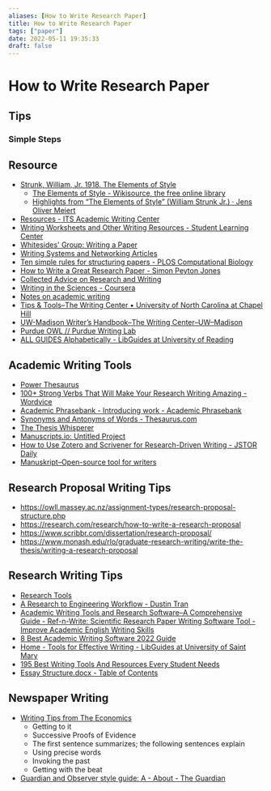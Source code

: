 ```yaml
---
aliases: [How to Write Research Paper]
title: How to Write Research Paper
tags: ["paper"]
date: 2022-05-11 19:35:33
draft: false
---
```


# How to Write Research Paper

## Tips

### Simple Steps

## Resource

- [Strunk, William, Jr. 1918. The Elements of Style](https://www.bartleby.com/141/index.html)
    - [The Elements of Style - Wikisource, the free online library](https://en.wikisource.org/wiki/The_Elements_of_Style)
    - [Highlights from “The Elements of Style” (William Strunk Jr.) · Jens Oliver Meiert](https://meiert.com/en/blog/the-elements-of-style-highlights/)
- [Resources - ITS Academic Writing Center](https://www.its.ac.id/writingcenter/resources/)
- [Writing Worksheets and Other Writing Resources - Student Learning Center](https://slc.berkeley.edu/writing-worksheets-and-other-writing-resources)
- [Whitesides' Group: Writing a Paper](https://intra.ece.ucr.edu/~rlake/Whitesides_writing_res_paper.pdf)
- [Writing Systems and Networking Articles](http://www.cs.columbia.edu/~hgs/etc/writing-style.html)
- [Ten simple rules for structuring papers - PLOS Computational Biology](https://journals.plos.org/ploscompbiol/article?id=10.1371/journal.pcbi.1005619)
- [How to Write a Great Research Paper - Simon Peyton Jones](https://simon.peytonjones.org/great-research-paper/)
- [Collected Advice on Research and Writing](http://www.cs.cmu.edu/~mleone/how-to.html)
- [Writing in the Sciences - Coursera](https://www.coursera.org/learn/sciwrite)
- [Notes on academic writing](http://gabbay.org.uk/blog/paper-writing.html)
- [Tips & Tools–The Writing Center • University of North Carolina at Chapel Hill](https://writingcenter.unc.edu/tips-and-tools/)
- [UW-Madison Writer’s Handbook–The Writing Center–UW–Madison](https://writing.wisc.edu/handbook/)
- [Purdue OWL // Purdue Writing Lab](https://owl.purdue.edu/owl/purdue_owl.html)
- [ALL GUIDES Alphabetically - LibGuides at University of Reading](https://libguides.reading.ac.uk/)

## Academic Writing Tools

- [Power Thesaurus](https://www.powerthesaurus.org/)
- [100+ Strong Verbs That Will Make Your Research Writing Amazing - Wordvice](https://blog.wordvice.com/recommended-verbs-for-research-writing/)
- [Academic Phrasebank - Introducing work - Academic Phrasebank](https://www.phrasebank.manchester.ac.uk/introducing-work/)
- [Synonyms and Antonyms of Words - Thesaurus.com](https://www.thesaurus.com/)
- [The Thesis Whisperer](https://thesiswhisperer.com/)
- [Manuscripts.io: Untitled Project](https://www.manuscripts.io/projects/MPProject:89114B6E-5EA1-446A-B40C-997174FB229E/collaborators)
- [How to Use Zotero and Scrivener for Research-Driven Writing - JSTOR Daily](https://daily.jstor.org/how-to-use-zotero-and-scrivener-for-research-driven-writing/)
- [Manuskript–Open-source tool for writers](http://www.theologeek.ch/manuskript/)

## Research Proposal Writing Tips

- <https://owll.massey.ac.nz/assignment-types/research-proposal-structure.php>
- <https://research.com/research/how-to-write-a-research-proposal>
- <https://www.scribbr.com/dissertation/research-proposal/>
- <https://www.monash.edu/rlo/graduate-research-writing/write-the-thesis/writing-a-research-proposal>

## Research Writing Tips

- [Research Tools](https://openmetric.org/tool/#be-organized)
- [A Research to Engineering Workflow - Dustin Tran](http://dustintran.com/blog/a-research-to-engineering-workflow)
- [Academic Writing Tools and Research Software–A Comprehensive Guide - Ref-n-Write: Scientific Research Paper Writing Software Tool - Improve Academic English Writing Skills](https://www.ref-n-write.com/blog/academic-writing-tools-and-research-software-a-comprehensive-guide/)
- [8 Best Academic Writing Software 2022 Guide](https://windowsreport.com/software-academic-writing/)
- [Home - Tools for Effective Writing - LibGuides at University of Saint Mary](https://stmary.libguides.com/toolsforeffectivewriting)
- [195 Best Writing Tools And Resources Every Student Needs](https://ivypanda.com/blog/best-writing-tools-and-resources/)
- [Essay Structure.docx - Table of Contents](https://www.brad.ac.uk/T4-css-corporate/wimba-test/index.htm)

## Newspaper Writing

- [Writing Tips from The Economics](https://builtbywords.substack.com/p/writing-tools-i-learned-from-the)
    - Getting to it
    - Successive Proofs of Evidence
    - The first sentence summarizes; the following sentences explain
    - Using precise words
    - Invoking the past
    - Getting with the beat
- [Guardian and Observer style guide: A - About - The Guardian](https://www.theguardian.com/guardian-observer-style-guide-a)
